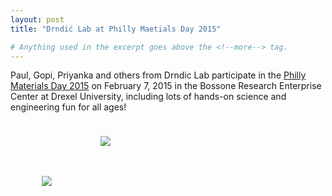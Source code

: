 ```yaml
---
layout: post
title: "Drndić Lab at Philly Maetials Day 2015"

# Anything used in the excerpt goes above the <!--more--> tag.
---
```


Paul, Gopi, Priyanka and others from Drndic Lab participate in the [Philly Materials Day 2015](http://phillymaterials.org) on February 7, 2015 in the Bossone Research Enterprise Center at Drexel University, including lots of hands-on science and engineering fun for all ages!

<figure class="hide-for-small" style="float: right; padding: 10px; width: 310px;">
  <img src="{{site.baseurl}}/{{site.img_path}}/priyanka-at-philly-materials-day-2015.jpg">
</figure>
<figure class="hide-for-small" style="float: left; padding: 10px; width: 310px;">
  <img src="{{site.baseurl}}/{{site.img_path}}/priyanka-paul-at-philly-materials-day-2015.jpg">
</figure>

<!--more-->
